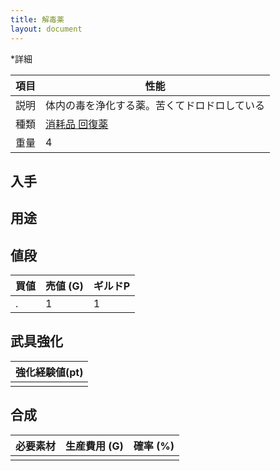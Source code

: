 ```yaml
---
title: 解毒薬
layout: document
---
```

*詳細

|項目|性能|
|---|---|
|説明|体内の毒を浄化する薬。苦くてドロドロしている|
|種類|[消耗品 回復薬](消耗品(回復薬))|
|重量|4|

## 入手


## 用途


## 値段


|買値|売値 (G)|ギルドP|
|---|---|---|
|.|1|1|

## 武具強化


|強化経験値(pt)|
|---|
||

## 合成


|必要素材|生産費用 (G)|確率 (%)|
|---|---|---|
||||
